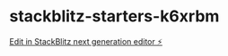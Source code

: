 # stackblitz-starters-k6xrbm

[Edit in StackBlitz next generation editor ⚡️](https://stackblitz.com/~/github.com/igor2000xp/stackblitz-starters-k6xrbm)